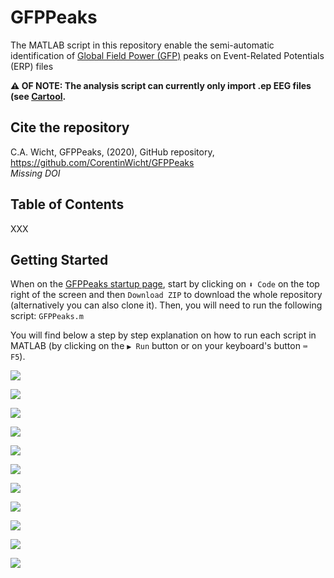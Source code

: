 # GFPPeaks

The MATLAB script in this repository enable the semi-automatic identification of [Global Field Power (GFP)](https://www.hindawi.com/journals/cin/2011/813870/) peaks on Event-Related Potentials (ERP) files 

**⚠️ OF NOTE: The analysis script can currently only import .ep EEG files (see [Cartool](https://sites.google.com/site/cartoolcommunity/).**


## Cite the repository
C.A. Wicht, GFPPeaks, (2020), GitHub repository, https://github.com/CorentinWicht/GFPPeaks \
*Missing DOI*

## Table of Contents
XXX

## Getting Started

When on the [GFPPeaks startup page](https://github.com/CorentinWicht/GFPPeaks), start by clicking on `⬇️ Code` on the top right of the screen and then `Download ZIP` to download the whole repository (alternatively you can also clone it). 
Then, you will need to run the following script: ```GFPPeaks.m```


You will find below a step by step explanation on how to run each script in MATLAB (by clicking on the `▶️ Run` button or on your keyboard's button `⌨️ F5`).


![](tools/screenshots/LoadFiles.png)


![](tools/screenshots/ProcessingMode.png)


![](tools/screenshots/Design.png)


![](tools/screenshots/RestrictData.png)


![](tools/screenshots/IncludeFiles.png)


![](tools/screenshots/SucessfullyLoaded.png)


![](tools/screenshots/ERPParams.png)


![](tools/screenshots/ComponentsDef.png)


![](tools/screenshots/MainWindow.png)


![](tools/screenshots/GFPPeakData.png)


![](tools/screenshots/Results.png)

